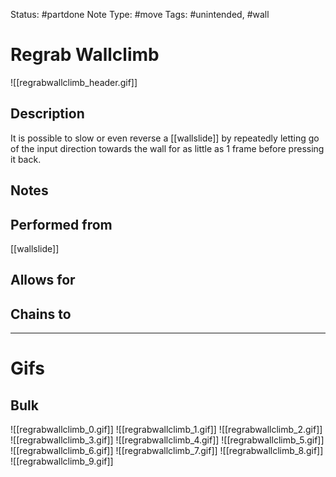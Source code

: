 Status: #partdone
Note Type: #move
Tags: #unintended, #wall 

# Regrab Wallclimb
![[regrabwallclimb_header.gif]]
## Description
It is possible to slow or even reverse a [[wallslide]] by repeatedly letting go of the input direction towards the wall for as little as 1 frame before pressing it back.

## Notes


## Performed from
[[wallslide]]

## Allows for


## Chains to


___
# Gifs
## Bulk
![[regrabwallclimb_0.gif]]
![[regrabwallclimb_1.gif]]
![[regrabwallclimb_2.gif]]
![[regrabwallclimb_3.gif]]
![[regrabwallclimb_4.gif]]
![[regrabwallclimb_5.gif]]
![[regrabwallclimb_6.gif]]
![[regrabwallclimb_7.gif]]
![[regrabwallclimb_8.gif]]
![[regrabwallclimb_9.gif]]